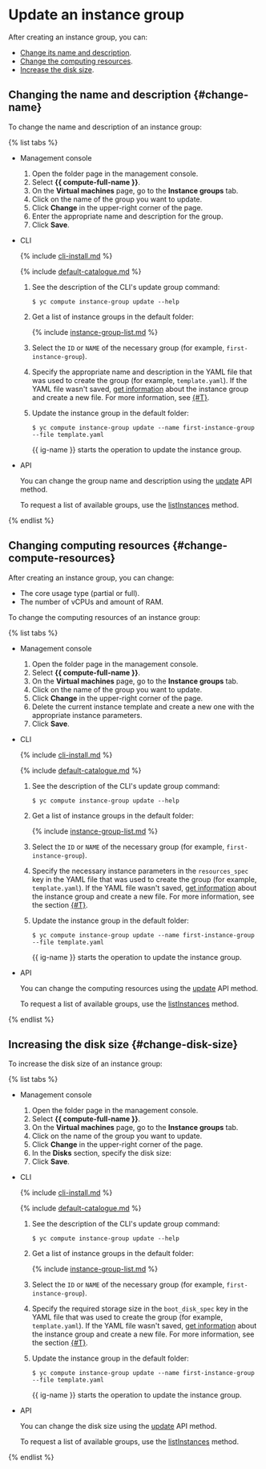 # Update an instance group

After creating an instance group, you can:

- [Change its name and description](#change-name).
- [Change the computing resources](#change-compute-resources).
- [Increase the disk size](#change-disk-size).

## Changing the name and description {#change-name}

To change the name and description of an instance group:

{% list tabs %}

- Management console

  1. Open the folder page in the management console.
  1. Select **{{ compute-full-name }}**.
  1. On the **Virtual machines** page, go to the **Instance groups** tab.
  1. Click on the name of the group you want to update.
  1. Click **Change** in the upper-right corner of the page.
  1. Enter the appropriate name and description for the group.
  1. Click **Save**.

- CLI

  {% include [cli-install.md](../../../_includes/cli-install.md) %}

  {% include [default-catalogue.md](../../../_includes/default-catalogue.md) %}

  1. See the description of the CLI's update group command:

     ```
     $ yc compute instance-group update --help
     ```

  1. Get a list of instance groups in the default folder:

      {% include [instance-group-list.md](../../../_includes/instance-groups/instance-group-list.md) %}

  1. Select the `ID` or `NAME` of the necessary group (for example, `first-instance-group`).

  1. Specify the appropriate name and description in the YAML file that was used to create the group (for example, `template.yaml`). If the YAML file wasn't saved, [get information](get-info.md) about the instance group and create a new file. For more information, see [{#T}](create-fixed-group.md).

  1. Update the instance group in the default folder:

      ```
      $ yc compute instance-group update --name first-instance-group --file template.yaml
      ```

     {{ ig-name }} starts the operation to update the instance group.

- API

  You can change the group name and description using the [update](../../../_api-ref/compute/api-ref/InstanceGroup/update.md) API method.

  To request a list of available groups, use the [listInstances](../../../_api-ref/compute/api-ref/InstanceGroup/listInstances.md) method.

{% endlist %}

## Changing computing resources {#change-compute-resources}

After creating an instance group, you can change:

- The core usage type (partial or full).
- The number of vCPUs and amount of RAM.

To change the computing resources of an instance group:

{% list tabs %}

- Management console

  1. Open the folder page in the management console.
  1. Select **{{ compute-full-name }}**.
  1. On the **Virtual machines** page, go to the **Instance groups** tab.
  1. Click on the name of the group you want to update.
  1. Click **Change** in the upper-right corner of the page.
  1. Delete the current instance template and create a new one with the appropriate instance parameters.
  1. Click **Save**.

- CLI

  {% include [cli-install.md](../../../_includes/cli-install.md) %}

  {% include [default-catalogue.md](../../../_includes/default-catalogue.md) %}

  1. See the description of the CLI's update group command:

     ```
     $ yc compute instance-group update --help
     ```

  1. Get a list of instance groups in the default folder:

      {% include [instance-group-list.md](../../../_includes/instance-groups/instance-group-list.md) %}

  1. Select the `ID` or `NAME` of the necessary group (for example, `first-instance-group`).

  1. Specify the necessary instance parameters in the `resources_spec` key in the YAML file that was used to create the group (for example, `template.yaml`). If the YAML file wasn't saved, [get information](get-info.md) about the instance group and create a new file. For more information, see the section [{#T}](create-fixed-group.md).

  1. Update the instance group in the default folder:

      ```
      $ yc compute instance-group update --name first-instance-group --file template.yaml
      ```

     {{ ig-name }} starts the operation to update the instance group.

- API

  You can change the computing resources using the [update](../../../_api-ref/compute/api-ref/InstanceGroup/update.md) API method.

  To request a list of available groups, use the [listInstances](../../../_api-ref/compute/api-ref/InstanceGroup/listInstances.md) method.

{% endlist %}

## Increasing the disk size {#change-disk-size}

To increase the disk size of an instance group:

{% list tabs %}

- Management console

  1. Open the folder page in the management console.
  1. Select **{{ compute-full-name }}**.
  1. On the **Virtual machines** page, go to the **Instance groups** tab.
  1. Click on the name of the group you want to update.
  1. Click **Change** in the upper-right corner of the page.
  1. In the **Disks** section, specify the disk size:
  1. Click **Save**.

- CLI

  {% include [cli-install.md](../../../_includes/cli-install.md) %}

  {% include [default-catalogue.md](../../../_includes/default-catalogue.md) %}

  1. See the description of the CLI's update group command:

     ```
     $ yc compute instance-group update --help
     ```

  1. Get a list of instance groups in the default folder:

      {% include [instance-group-list.md](../../../_includes/instance-groups/instance-group-list.md) %}

  1. Select the `ID` or `NAME` of the necessary group (for example, `first-instance-group`).

  1. Specify the required storage size in the `boot_disk_spec` key in the YAML file that was used to create the group (for example, `template.yaml`). If the YAML file wasn't saved, [get information](get-info.md) about the instance group and create a new file. For more information, see the section [{#T}](create-fixed-group.md).

  1. Update the instance group in the default folder:

      ```
      $ yc compute instance-group update --name first-instance-group --file template.yaml
      ```

     {{ ig-name }} starts the operation to update the instance group.

- API

  You can change the disk size using the [update](../../../_api-ref/compute/api-ref/InstanceGroup/update.md) API method.

  To request a list of available groups, use the [listInstances](../../../_api-ref/compute/api-ref/InstanceGroup/listInstances.md) method.

{% endlist %}

